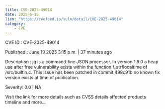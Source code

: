 ```yaml
---
title: CVE-2025-49014
date: 2025-6-19
lien: "https://cvefeed.io/vuln/detail/CVE-2025-49014"
category:
    - CVE
---
```


CVE ID : CVE-2025-49014

Published :  June 19
2025
3:15 p.m. | 37 minutes ago

Description : jq is a command-line JSON processor. In version 1.8.0 a heap use after free vulnerability exists within the function f_strflocaltime of /src/builtin.c. This issue has been patched in commit 499c91b
no known fix version exists at time of publication.

Severity: 0.0 | NA

Visit the link for more details
such as CVSS details
affected products
timeline
and more...
